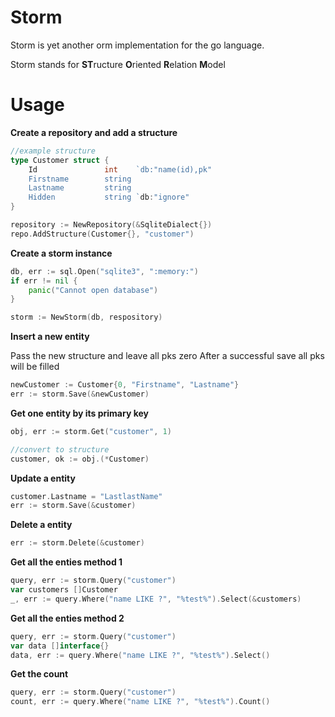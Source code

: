 Storm 
=====

Storm is yet another orm implementation for the go language.

Storm stands for **ST**ructure **O**riented **R**elation **M**odel

Usage
=====


**Create a repository and add a structure**
```GO
//example structure
type Customer struct {
	Id               int    `db:"name(id),pk"
	Firstname	     string 
	Lastname	     string
	Hidden           string `db:"ignore"
}

repository := NewRepository(&SqliteDialect{})
repo.AddStructure(Customer{}, "customer")
```

**Create a storm instance**
```GO
db, err := sql.Open("sqlite3", ":memory:")
if err != nil {
	panic("Cannot open database")
}

storm := NewStorm(db, respository)
```

**Insert a new entity**

Pass the new structure and leave all pks zero
After a successful save all pks will be filled
```GO
newCustomer := Customer{0, "Firstname", "Lastname"}
err := storm.Save(&newCustomer)
```

**Get one entity by its primary key**
```GO
obj, err := storm.Get("customer", 1)

//convert to structure
customer, ok := obj.(*Customer)
```

**Update a entity**
```GO
customer.Lastname = "LastlastName"
err := storm.Save(&customer)
```

**Delete a entity**
```GO
err := storm.Delete(&customer)
```

**Get all the enties method 1**
```GO
query, err := storm.Query("customer")
var customers []Customer
_, err := query.Where("name LIKE ?", "%test%").Select(&customers)
```

**Get all the enties method 2**
```GO
query, err := storm.Query("customer")
var data []interface{}
data, err := query.Where("name LIKE ?", "%test%").Select()
```

**Get the count**
```GO
query, err := storm.Query("customer")
count, err := query.Where("name LIKE ?", "%test%").Count()
```